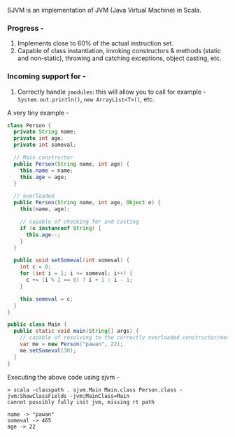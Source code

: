 SJVM is an implementation of JVM (Java Virtual Machine) in Scala.

### Progress -
1. Implements close to 60% of the actual instruction set.
2. Capable of class instantiation, invoking constructors & methods (static and non-static), throwing and catching exceptions,
object casting, etc.

### Incoming support for -
1. Correctly handle `jmodules`: this will allow you to call for example - `System.out.println()`, `new ArrayList<T>()`, etc.

A very tiny example -
```java
class Person {
  private String name;
  private int age;
  private int someval;

  // Main constructor
  public Person(String name, int age) {
    this.name = name;
    this.age = age;
  }

  // overloaded
  public Person(String name, int age, Object o) {
    this(name, age);

    // capable of checking for and casting
    if (o instanceof String) {
      this.age--;
    }
  }

  public void setSomeval(int someval) {
    int c = 0;
    for (int i = 1; i <= someval; i++) {
      c += (i % 2 == 0) ? i + 1 : i - 1;
    }

    this.someval = c;
  }
}

public class Main {
  public static void main(String[] args) {
    // capable of resolving to the correctly overloaded constructor/method
    var me = new Person("pawan", 22);
    me.setSomeval(30);
  }
}
```

Executing the above code using sjvm -
```
> scala -classpath . sjvm.Main Main.class Person.class -jvm:ShowClassFields -jvm:MainClass=Main
cannot possibly fully init jvm, missing rt path

name -> "pawan"
someval -> 465
age -> 22
```
